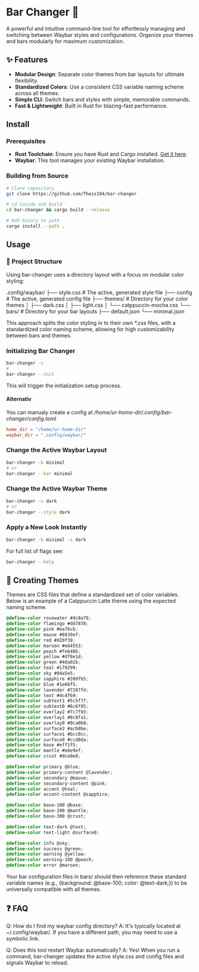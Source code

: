 # Bar Changer 🎨

A powerful and intuitive command-line tool for effortlessly managing and switching between Waybar styles and configurations. Organize your themes and bars modularly for maximum customization.

## ✨ Features

- **Modular Design**: Separate color themes from bar layouts for ultimate flexibility.
- **Standardized Colors**: Use a consistent CSS variable naming scheme across all themes.
- **Simple CLI**: Switch bars and styles with simple, memorable commands.
- **Fast & Lightweight**: Built in Rust for blazing-fast performance.

## Install

### Prerequisites
- **Rust Toolchain**: Ensure you have Rust and Cargo installed. [Get it here](https://www.rust-lang.org/tools/install).
- **Waybar**: This tool manages your existing Waybar installation.

### Building from Source

```bash
# Clone repository
git clone https://github.com/Theis194/bar-changer

# cd inside and build
cd bar-changer && cargo build --release

# Add binary to path
cargo install --path .
```

## Usage

### 📁 Project Structure

Using bar-changer uses a directory layout with a focus on modular color styling:

.config/waybar/
├── style.css                  # The active, generated style file
├── config                     # The active, generated config file
├── themes/                    # Directory for your color themes
│   ├── dark.css
│   ├── light.css
│   └── catppuccin-mocha.css
└── bars/                      # Directory for your bar layouts
    ├── default.json
    └── minimal.json

This approach splits the color styling in to their own *\*.css* files, with a standardized color naming scheme, allowing for high customizability between bars and themes.

### Initializing Bar Changer

```bash
bar-changer -i
# 
bar-changer --init
```

This will trigger the initialization setup process.

#### Alternativ

You can manualy create a config at */home/ur-home-dir/.config/bar-changer/config.toml*

```toml
home_dir = "/home/ur-home-dir"
waybar_dir = ".config/waybar/"
```

### Change the Active Waybar Layout

```bash
bar-changer -b minimal
# or
bar-changer --bar minimal
```

### Change the Active Waybar Theme

```bash
bar-changer -s dark
# or
bar-changer --style dark
```

### Apply a New Look Instantly

```bash
bar-changer -b minimal -s dark
```

For full list of flags see:

```bash
bar-changer --help
```
## 🎨 Creating Themes

Themes are CSS files that define a standardized set of color variables. Below is an example of a Catppuccin Latte theme using the expected naming scheme.

```css
@define-color rosewater #dc8a78;
@define-color flamingo #dd7878;
@define-color pink #ea76cb;
@define-color mauve #8839ef;
@define-color red #d20f39;
@define-color maroon #e64553;
@define-color peach #fe640b;
@define-color yellow #df8e1d;
@define-color green #40a02b;
@define-color teal #179299;
@define-color sky #04a5e5;
@define-color sapphire #209fb5;
@define-color blue #1e66f5;
@define-color lavender #7287fd;
@define-color text #4c4f69;
@define-color subtext1 #5c5f77;
@define-color subtext0 #6c6f85;
@define-color overlay2 #7c7f93;
@define-color overlay1 #8c8fa1;
@define-color overlay0 #9ca0b0;
@define-color surface2 #acb0be;
@define-color surface1 #bcc0cc;
@define-color surface0 #ccd0da;
@define-color base #eff1f5;
@define-color mantle #e6e9ef;
@define-color crust #dce0e8;

@define-color primary @blue;
@define-color primary-content @lavender;
@define-color secondary @mauve;
@define-color secondary-content @pink;
@define-color accent @teal;
@define-color accent-content @sapphire;

@define-color base-100 @base;
@define-color base-200 @mantle;
@define-color base-300 @crust;

@define-color text-dark @text;
@define-color text-light @surface0;

@define-color info @sky;
@define-color success @green;
@define-color warning @yellow;
@define-color warning-100 @peach;
@define-color error @maroon;
```

Your bar configuration files in bars/ should then reference these standard variable names (e.g., {background: @base-100; color: @text-dark;}) to be universally compatible with all themes.

## ❓ FAQ

Q: How do I find my waybar config directory?
A: It's typically located at ~/.config/waybar/. If you have a different path, you may need to use a symbolic link.

Q: Does this tool restart Waybar automatically?
A: Yes! When you run a command, bar-changer updates the active style.css and config files and signals Waybar to reload.
